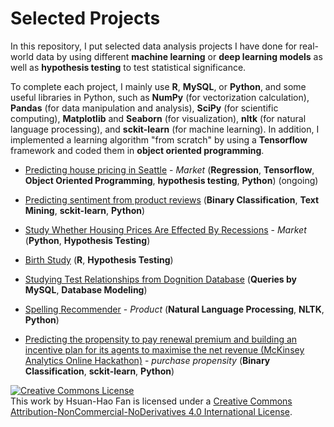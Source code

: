 # Selected Projects

In this repository, I put selected data analysis projects I have done for real-world data by using different **machine learning** or **deep learning models** as well as **hypothesis testing** to test statistical significance. 

To complete each project, I mainly use **R**, **MySQL**, or **Python**, and some useful libraries in Python, such as **NumPy** (for vectorization calculation), **Pandas** (for data manipulation and analysis), **SciPy** (for scientific computing), **Matplotlib** and **Seaborn** (for visualization), **nltk** (for natural language processing), and **sckit-learn** (for machine learning). In addition, I implemented a learning algorithm "from scratch" by using a **Tensorflow** framework and coded them in **object oriented programming**.

- [Predicting house pricing in Seattle](https://github.com/hsuanhao/Projects/tree/master/Predicting%20house%20pricing%20in%20Seattle) - *Market*  (**Regression**, **Tensorflow**, **Object Oriented Programming**, **hypothesis testing**, **Python**) (ongoing)
- [Predicting sentiment from product reviews](https://github.com/hsuanhao/Projects/tree/master/Predicting%20sentiment%20from%20product%20reviews) (**Binary Classification**, **Text Mining**, **sckit-learn**, **Python**)
- [Study Whether Housing Prices Are Effected By Recessions](https://github.com/hsuanhao/Projects/tree/master/house_pricing_study) - *Market* (**Python**, **Hypothesis Testing**)
- [Birth Study](https://github.com/hsuanhao/Projects/tree/master/Birth_Study) (**R**, **Hypothesis Testing**)
- [Studying Test Relationships from Dognition Database](https://github.com/hsuanhao/Projects/tree/master/Studying%20Test%20Relationships%20from%20Dognition%20Database) (**Queries by MySQL**, **Database Modeling**) 
- [Spelling Recommender](https://github.com/hsuanhao/Projects/tree/master/Spelling_Recommender) - *Product* (**Natural Language Processing**, **NLTK**, **Python**)

- [Predicting the propensity to pay renewal premium and building an incentive plan for its agents to maximise the net revenue (McKinsey Analytics Online Hackathon)](https://github.com/hsuanhao/Projects/tree/master/Predicting%20the%20propensity%20to%20pay%20renewal%20premium) - *purchase propensity*  (**Binary Classification**, **sckit-learn**, **Python**)


<a rel="license" href="http://creativecommons.org/licenses/by-nc-nd/4.0/"><img alt="Creative Commons License" style="border-width:0" src="https://i.creativecommons.org/l/by-nc-nd/4.0/88x31.png" /></a><br />This work by <span xmlns:cc="http://creativecommons.org/ns#" property="cc:attributionName">Hsuan-Hao Fan</span> is licensed under a <a rel="license" href="http://creativecommons.org/licenses/by-nc-nd/4.0/">Creative Commons Attribution-NonCommercial-NoDerivatives 4.0 International License</a>.
